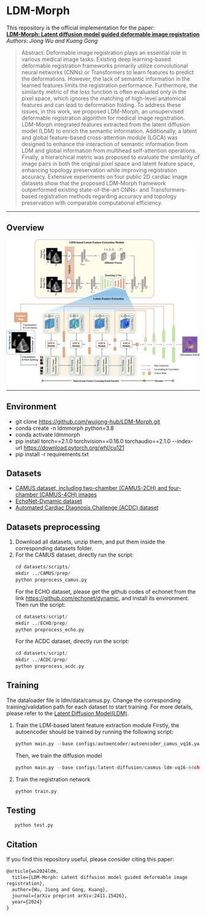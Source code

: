 # LDM-Morph

This repository is the official implementation for the paper:  
**[LDM-Morph: Latent diffusion model guided deformable image registration](https://arxiv.org/pdf/2411.15426)**  
*Authors: Jiong Wu and Kuang Gong*

>Abstract: Deformable image registration plays an essential role in various medical image tasks. Existing deep learning-based deformable registration frameworks primarily utilize convolutional neural networks (CNNs) or Transformers to learn features to predict the deformations. However, the lack of semantic information in the learned features limits the registration performance. Furthermore, the similarity metric of the loss function is often evaluated only in the pixel space, which ignores the matching of high-level anatomical features and can lead to deformation folding. To address these issues, in this work, we proposed LDM-Morph, an unsupervised deformable registration algorithm for medical image registration. LDM-Morph integrated features extracted from the latent diffusion model (LDM) to enrich the semantic information. Additionally, a latent and global feature-based cross-attention module (LGCA) was designed to enhance the interaction of semantic information from LDM and global information from multihead self-attention operations. Finally, a hierarchical metric was proposed to evaluate the similarity of image pairs in both the original pixel space and latent feature space, enhancing topology preservation while improving registration accuracy. Extensive experiments on four public 2D cardiac image datasets show that the proposed LDM-Morph framework outperformed existing state-of-the-art CNNs- and Transformers-based registration methods regarding accuracy and topology preservation with comparable computational efficiency.



---

## Overview

<p align="center">
  <img src="documents/fig1_architecture.jpg" alt="Figure 1 Overview" width="800">
  <br>
</p>

---

## Environment
- git clone https://github.com/wujiong-hub/LDM-Morph.git
- conda create -n ldmmorph python=3.8
- conda activate ldmmorph
- pip install torch==2.1.0 torchvision==0.16.0 torchaudio==2.1.0 --index-url https://download.pytorch.org/whl/cu121
- pip install -r requirements.txt

## Datasets
- [CAMUS dataset, including two-chamber (CAMUS-2CH) and four-chamber (CAMUS-4CH) images](https://humanheart-project.creatis.insa-lyon.fr/database/#collection/6373703d73e9f0047faa1bc8)
- [EchoNet-Dynamic dataset](https://stanfordaimi.azurewebsites.net/datasets/834e1cd1-92f7-4268-9daa-d359198b310a)
- [Automated Cardiac Diagnosis Challenge (ACDC) dataset](https://humanheart-project.creatis.insa-lyon.fr/database/#collection/637218c173e9f0047faa00fb)

## Datasets preprocessing
1. Download all datasets, unzip them, and put them inside the corresponding datasets folder.
2. For the CAMUS dataset, directly run the script:
   ```python
   cd datasets/scripts/
   mkdir ../CAMUS/prep/
   python preprocess_camus.py
   ```
   For the ECHO dataset, please get the github codes of echonet from the link https://github.com/echonet/dynamic, and install its environment. Then run the script:
   ```python
   cd datasets/script/
   mkdir ../ECHO/prep/
   python preprocess_echo.py
   ```
   For the ACDC dataset, directly run the script:
   ```python
   cd datasets/script/
   mkdir ../ACDC/prep/
   python preprocess_acdc.py
   ```
## Training 
The dataloader file is ldm/data/camus.py. Change the corresponding training/validation path for each dataset to start training. For more details, please refer to the [Latent Diffusion Model(LDM)](https://github.com/CompVis/latent-diffusion).
1. Train the LDM-based latent feature extraction module
   Firstly, the autoencoder should be trained by running the following script:
   ```python
   python main.py --base configs/autoencoder/autoencoder_camus_vq16.yaml --train --gpus 0,1,2,3,4,5,6,7
   ```
   Then, we train the diffusion model
   ```python
   python main.py --base configs/latent-diffusion/casmus-ldm-vq16-64ch.yaml --train --gpus 0,1,2,3,4,5,6,7
   ```
3. Train the registration network
   ```python
   python train.py
   ```

## Testing
```python
   python test.py
```

## Citation
If you find this repository useful, please consider citing this paper:
```
@article{wu2024ldm,
  title={LDM-Morph: Latent diffusion model guided deformable image registration},
  author={Wu, Jiong and Gong, Kuang},
  journal={arXiv preprint arXiv:2411.15426},
  year={2024}
}
```





